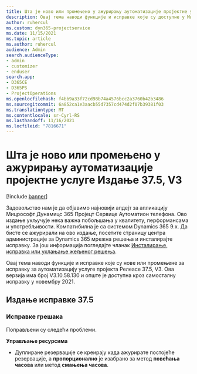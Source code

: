 ```yaml
---
title: Шта је ново или промењено у ажурирању аутоматизације пројектне услуге Издање 37.5, V3
description: Овај тема наводи функције и исправке које су доступне у Мицрософт Дyнамицс 365 Пројецт Сервице Аутоматион Упдате Релеасе 37.5, V3.
author: ruhercul
ms.custom: dyn365-projectservice
ms.date: 11/15/2021
ms.topic: article
ms.author: ruhercul
audience: Admin
search.audienceType:
- admin
- customizer
- enduser
search.app:
- D365CE
- D365PS
- ProjectOperations
ms.openlocfilehash: f4bb9a33f72cd98b74a4576bcc2a3760b42b3486
ms.sourcegitcommit: 6a852ca1e3aacb55d7357cd474d2f07b39381f03
ms.translationtype: MT
ms.contentlocale: sr-Cyrl-RS
ms.lasthandoff: 11/16/2021
ms.locfileid: "7816671"
---
```

# <a name="whats-new-or-changed-in-project-service-automation-update-release-375-v3"></a>Шта је ново или промењено у ажурирању аутоматизације пројектне услуге Издање 37.5, V3

[!include [banner](../includes/psa-now-project-operations.md)]

Задовољство нам је да објавимо најновији апдејт за апликацију Мицрософт Дyнамицс 365 Пројецт Сервице Аутоматион телефона. Ово издање укључује нека важна побољшања у квалитету, перформансама и употребљивости. Компатибилна је са системом Dynamics 365 9.x. Да бисте се ажурирали на ово издање, посетите страницу центра администрације за Dynamics 365 мрежна решења и инсталирајте исправку. За још информација погледајте чланак [Инсталирање, исправка или уклањање жељеног решења](/power-platform/admin/install-remove-preferred-solution).

Овај тема наводи функције и исправке које су нове или промењене за исправку за аутоматизацију услуге пројекта Релеасе 37.5, V3. Ова верзија има број V3.10.58.130 и опште је доступна кроз самосталну исправку у новембру 2021.

## <a name="update-release-375"></a>Издање исправке 37.5

### <a name="bug-fixes"></a>Исправке грешака

Поправљени су следећи проблеми.

**Управљање ресурсима**
- Дуплиране резервације се креирају када ажурирате постојеће резервације, а **пропорционално** је изабрано за метод **повећања часова** или метод **смањења часова**.

